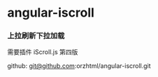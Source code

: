 # angular-iscroll
### 上拉刷新下拉加载

需要插件 iScroll.js  第四版

github: git@github.com:orzhtml/angular-iscroll.git